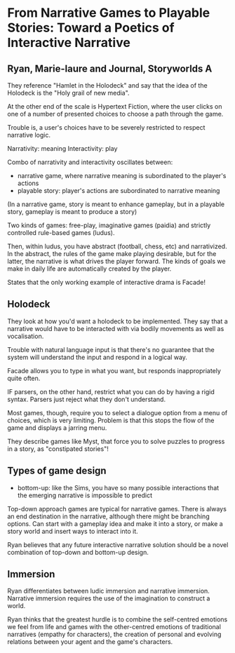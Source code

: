 # From Narrative Games to Playable Stories: Toward a Poetics of Interactive Narrative
## Ryan, Marie-laure and Journal, Storyworlds A

They reference "Hamlet in the Holodeck" and say that the idea of the Holodeck is the "Holy grail of new media".
        
At the other end of the scale is Hypertext Fiction, where the user clicks on one of a number of presented choices to choose a path through the game.
        
Trouble is, a user's choices have to be severely restricted to respect narrative logic.
        
Narrativity: meaning
Interactivity: play
        
Combo of narrativity and interactivity oscillates between:
- narrative game, where narrative meaning is subordinated to the player's actions
- playable story: player's actions are subordinated to narrative meaning
        
(In a narrative game, story is meant to enhance gameplay, but in a playable story, gameplay is meant to produce a story)
        
Two kinds of games: free-play, imaginative games (paidia) and strictly controlled rule-based games (ludus).
        
Then, within ludus, you have abstract (football, chess, etc) and narrativized. In the abstract, the rules of the game make playing desirable, but for the latter, the narrative is what drives the player forward. The kinds of goals we make in daily life are automatically created by the player.
        
States that the only working example of interactive drama is Facade!
        
## Holodeck
They look at how you'd want a holodeck to be implemented. They say that a narrative would have to be interacted with via bodily movements as well as vocalisation.
        
Trouble with natural language input is that there's no guarantee that the system will understand the input and respond in a logical way.
        
Facade allows you to type in what you want, but responds inappropriately quite often.
        
IF parsers, on the other hand, restrict what you can do by having a rigid syntax. Parsers just reject what they don't understand.
        
Most games, though, require you to select a dialogue option from a menu of choices, which is very limiting. Problem is that this stops the flow of the game and displays a jarring menu.
        
They describe games like Myst, that force you to solve puzzles to progress in a story, as "constipated stories"!
        
## Types of game design
- bottom-up: like the Sims, you have so many possible interactions that the emerging narrative is impossible to predict
        
Top-down approach games are typical for narrative games. There is always an end destination in the narrative, although there might be branching options. Can start with a gameplay idea and make it into a story, or make a story world and insert ways to interact into it.
        
Ryan believes that any future interactive narrative solution should be a novel combination of top-down and bottom-up design.
        
## Immersion
Ryan differentiates between ludic immersion and narrative immersion. Narrative immersion requires the use of the imagination to construct a world.
        
Ryan thinks that the greatest hurdle is to combine the self-centred emotions we feel from life and games with the other-centred emotions of traditional narratives (empathy for characters), the creation of personal and evolving relations between your agent and the game's characters.

